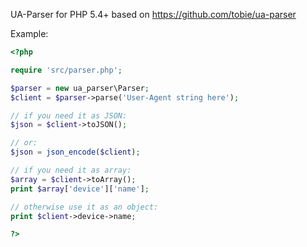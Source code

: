 UA-Parser for PHP 5.4+ based on https://github.com/tobie/ua-parser

Example:
```php
<?php

require 'src/parser.php';

$parser = new ua_parser\Parser;
$client = $parser->parse('User-Agent string here');

// if you need it as JSON:
$json = $client->toJSON();

// or:
$json = json_encode($client);

// if you need it as array:
$array = $client->toArray();
print $array['device']['name'];

// otherwise use it as an object:
print $client->device->name;

?>
```
